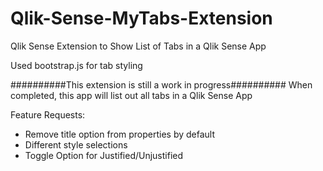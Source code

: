 # Qlik-Sense-MyTabs-Extension
Qlik Sense Extension to Show List of Tabs in a Qlik Sense App

Used bootstrap.js for tab styling

##########This extension is still a work in progress##########
When completed, this app will list out all tabs in a Qlik Sense App

Feature Requests:
<UL>
  <li>Remove title option from properties by default</li>
  <li>Different style selections</li>
  <li>Toggle Option for Justified/Unjustified</li>
</UL>
